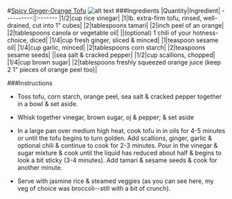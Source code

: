 #[Spicy Ginger-Orange Tofu](http://food52.com/recipes/18211-spicy-ginger-orange-tofu)
![alt text](https://images.food52.com/wcHRjIvFFKGPh5lwXFc-SCoVbbc=/753x502/9566c3f7-1b29-44a3-af9e-51bc8b292a8c--tofu.JPG)
###Ingredients
|Quantity|Ingredient|
----------:|:-------
|1/2|cup rice vinegar|
|1|lb. extra-firm tofu, rinsed, well-drained, cut into 1" cubes|
|2|tablespoons tamari|
|2|inch peel of an orange|
|2|tablespoons canola or vegetable oil|
||(optional) 1 chili of your hotness-choice, diced|
|1/4|cup fresh ginger, sliced & minced|
|1|teaspoon sesame oil|
|1/4|cup garlic, minced|
|2|tablespoons corn starch|
|2|teaspoons sesame seeds|
||sea salt & cracked pepper|
|1/2|cup scallions, chopped|
|1/4|cup brown sugar|
|2|tablespoons freshly squeezed orange juice (keep 2 1" pieces of orange peel too)|

###Instructions

* Toss tofu, corn starch, orange peel, sea salt & cracked pepper together in a bowl & set aside.

* Whisk together vinegar, brown sugar, oj & pepper; & set aside

* In a large pan over medium high heat, cook tofu in in oils for 4-5 minutes or until the tofu begins to turn golden. Add scallions, ginger, garlic & optional chili & continue to cook for 2-3 minutes. Pour in the vinegar & sugar mixture & cook until the liquid has reduced about half & begins to look a bit sticky (3-4 minutes). Add tamari & sesame seeds & cook for another minute.

* Serve with jasmine rice & steamed veggies (as you can see here, my veg of choice was broccoli--still with a bit of crunch).